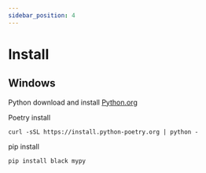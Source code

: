 ```yaml
---
sidebar_position: 4
---
```


# Install

## Windows


Python download and install [Python.org](https://www.python.org/downloads/)


Poetry install
```
curl -sSL https://install.python-poetry.org | python -
```

pip install
```
pip install black mypy
```